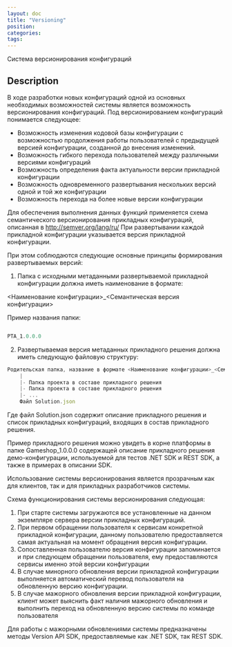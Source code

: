 ```yaml
---
layout: doc
title: "Versioning"
position: 
categories: 
tags:
---
```


Система версионирования конфигураций

## Description

В ходе разработки новых конфигураций одной из основных необходимых возможностей системы является возможность версионирования конфигураций.
Под версионированием конфигураций понимается следующее:

* Возможность изменения кодовой базы конфигурации с возможностью продолжения работы пользователей с предыдущей версией конфигурации, созданной до внесения изменений.
* Возможность гибкого перехода пользователей между различными версиями конфигураций
* Возможность определения факта актуальности версии прикладной конфигурации
* Возможность одновременного развертывания нескольких версий одной и той же конфигурации
* Возможность перехода на более новые версии конфигурации

Для обеспечения выполнения данных функций применяется схема семантического версионирования прикладных конфигураций, описанная в http://semver.org/lang/ru/
При развертывании каждой прикладной конфигурации указывается версия прикладной конфигурации.

При этом соблюдаются следующие основные принципы формирования развертываемых версий:

1. Папка с исходными метаданными развертываемой прикладной конфигурации должна иметь наименование в формате:

<Наименование конфигурации>_<Семантическая версия конфигурации>

Пример названия папки:

```js

PTA_1.0.0.0 

```

2. Развертываемая версия метаданных прикладного решения должна иметь следующую файловую структуру:

```js
Родительская папка, название в формате <Наименование конфигурации>_<Семантическая версия конфигурации>
	|
	|- Папка проекта в составе прикладного решения 
	|- Папка проекта в составе прикладного решения 
	|- ...
	Файл Solution.json 
```
	
Где файл Solution.json содержит описание прикладного решения и список прикладных конфигураций, входящих в состав прикладного решения.

Пример прикладного решения можно увидеть в корне платформы в папке Gameshop_1.0.0.0 содержащей описание прикладного решения демо-конфигурации,
используемой для тестов .NET SDK и REST SDK, а также в примерах в описании SDK.

Использование системы версионирования является прозрачным как для клиентов, так и для прикладных разработчиков системы.

Схема функционирования системы версионирования следующая:

1. При старте системы загружаются все установленные на данном экземпляре сервера версии прикладных конфигураций.
2. При первом обращении пользователя к сервисам конкретной прикладной конфигурации, данному пользователю предоставляется самая актуальная на момент обращения версия конфигурации.
3. Сопоставленная пользователю версия конфигурации запоминается и при следующем обращении пользователя, ему предоставляются сервисы именно этой версии конфигурации
4. В случае минорного обновления версии прикладной конфигурации выполняется автоматический перевод пользователя на обновленную версию конфигурации.
5. В случае мажорного обновления версии прикладной конфигурации, клиент может выяснить факт наличия мажорного обновления и выполнить переход на обновленную версию системы по команде пользователя

Для работы с мажорными обновлениями системы предназначены методы Version API SDK, предоставляемые как .NET SDK, так REST SDK.



